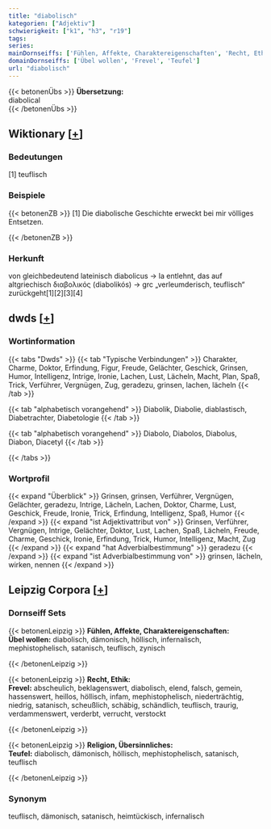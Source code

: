 ```yaml
---
title: "diabolisch"
kategorien: ["Adjektiv"]
schwierigkeit: ["k1", "h3", "r19"]
tags:
series:
mainDornseiffs: ['Fühlen, Affekte, Charaktereigenschaften', 'Recht, Ethik', 'Religion, Übersinnliches']
domainDornseiffs: ['Übel wollen', 'Frevel', 'Teufel']
url: "diabolisch"
---
```


{{< betonenÜbs >}}
**Übersetzung:**  
diabolical  
{{< /betonenÜbs >}}

## Wiktionary [[+](https://de.wiktionary.org/wiki/diabolisch)]

### Bedeutungen
[1] teuflisch  

### Beispiele
{{< betonenZB >}}
[1] Die diabolische Geschichte erweckt bei mir völliges Entsetzen.  

{{< /betonenZB >}}
### Herkunft
von gleichbedeutend lateinisch diabolicus → la entlehnt, das auf altgriechisch διαβολικός (diabolikós) → grc „verleumderisch, teuflisch“ zurückgeht[1][2][3][4]  



## dwds [[+](https://www.dwds.de/wb/diabolisch)]

### Wortinformation
{{< tabs "Dwds" >}}
{{< tab "Typische Verbindungen" >}}
Charakter, Charme, Doktor, Erfindung, Figur, Freude, Gelächter, Geschick, Grinsen, Humor, Intelligenz, Intrige, Ironie, Lachen, Lust, Lächeln, Macht, Plan, Spaß, Trick, Verführer, Vergnügen, Zug, geradezu, grinsen, lachen, lächeln
{{< /tab >}}

{{< tab "alphabetisch vorangehend" >}}
Diabolik, Diabolie, diablastisch, Diabetrachter, Diabetologie
{{< /tab >}}

{{< tab "alphabetisch vorangehend" >}}
Diabolo, Diabolos, Diabolus, Diabon, Diacetyl
{{< /tab >}}

{{< /tabs >}}

### Wortprofil
{{< expand "Überblick" >}} Grinsen, grinsen, Verführer, Vergnügen, Gelächter, geradezu, Intrige, Lächeln, Lachen, Doktor, Charme, Lust, Geschick, Freude, Ironie, Trick, Erfindung, Intelligenz, Spaß, Humor {{< /expand >}}
{{< expand "ist Adjektivattribut von" >}} Grinsen, Verführer, Vergnügen, Intrige, Gelächter, Doktor, Lust, Lachen, Spaß, Lächeln, Freude, Charme, Geschick, Ironie, Erfindung, Trick, Humor, Intelligenz, Macht, Zug {{< /expand >}}
{{< expand "hat Adverbialbestimmung" >}} geradezu {{< /expand >}}
{{< expand "ist Adverbialbestimmung von" >}} grinsen, lächeln, wirken, nennen {{< /expand >}}

## Leipzig Corpora [[+](https://corpora.uni-leipzig.de/en/res?word=diabolisch&corpusId=deu_newscrawl-public_2018)]

### Dornseiff Sets
{{< betonenLeipzig >}}
**Fühlen, Affekte, Charaktereigenschaften:**  
**Übel wollen:** diabolisch, dämonisch, höllisch, infernalisch, mephistophelisch, satanisch, teuflisch, zynisch  

{{< /betonenLeipzig >}}


{{< betonenLeipzig >}}
**Recht, Ethik:**  
**Frevel:** abscheulich, beklagenswert, diabolisch, elend, falsch, gemein, hassenswert, heillos, höllisch, infam, mephistophelisch, niederträchtig, niedrig, satanisch, scheußlich, schäbig, schändlich, teuflisch, traurig, verdammenswert, verderbt, verrucht, verstockt  

{{< /betonenLeipzig >}}


{{< betonenLeipzig >}}
**Religion, Übersinnliches:**  
**Teufel:** diabolisch, dämonisch, höllisch, mephistophelisch, satanisch, teuflisch  

{{< /betonenLeipzig >}}

### Synonym
teuflisch, dämonisch, satanisch, heimtückisch, infernalisch

